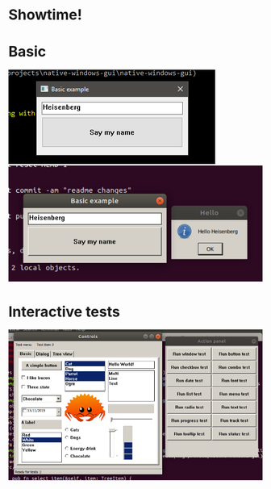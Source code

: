 # Showtime!

# Basic
![basic example windows](windows-basic.png)
![basic example linux](linux-basic.png)

# Interactive tests
![tests linux](linux-tests-base.png)
